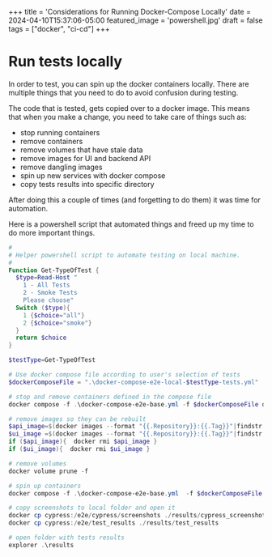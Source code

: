 +++
title = 'Considerations for Running Docker-Compose Locally'
date = 2024-04-10T15:37:06-05:00
featured_image = 'powershell.jpg'
draft = false
tags = ["docker", "ci-cd"]
+++


# Run tests locally

In order to test, you can spin up the docker containers locally.
There are multiple things that you need to do to avoid confusion during testing.

The code that is tested, gets copied over to a docker image. 
This means that when you make a change, you need to take care of things such as:

- stop running containers
- remove containers
- remove volumes that have stale data
- remove images for UI and backend API
- remove dangling images
- spin up new services with docker compose
- copy tests results into specific directory

After doing this a couple of times
(and forgetting to do them) it was time for automation.


Here is a powershell script that automated things and freed up my time to do more important things.

```powershell
#
# Helper powershell script to automate testing on local machine.
#
Function Get-TypeOfTest {
  $type=Read-Host "
    1 - All Tests
    2 - Smoke Tests
    Please choose"
  Switch ($type){
    1 {$choice="all"}
    2 {$choice="smoke"}
  }
  return $choice
}

$testType=Get-TypeOfTest

# Use docker compose file according to user's selection of tests
$dockerComposeFile = ".\docker-compose-e2e-local-$testType-tests.yml"

# stop and remove containers defined in the compose file
docker compose -f .\docker-compose-e2e-base.yml -f $dockerComposeFile down

# remove images so they can be rebuilt
$api_image=$(docker images --format "{{.Repository}}:{{.Tag}}"|findstr "api_for_ci_e2e_test")
$ui_image =$(docker images --format "{{.Repository}}:{{.Tag}}"|findstr "ui_for_ci_e2e_tests")
if ($api_image){  docker rmi $api_image }
if ($ui_image){  docker rmi $ui_image }

# remove volumes
docker volume prune -f

# spin up containers
docker compose -f .\docker-compose-e2e-base.yml  -f $dockerComposeFile up --abort-on-container-exit

# copy screenshots to local folder and open it
docker cp cypress:/e2e/cypress/screenshots ./results/cypress_screenshots
docker cp cypress:/e2e/test_results ./results/test_results

# open folder with tests results
explorer .\results
```
